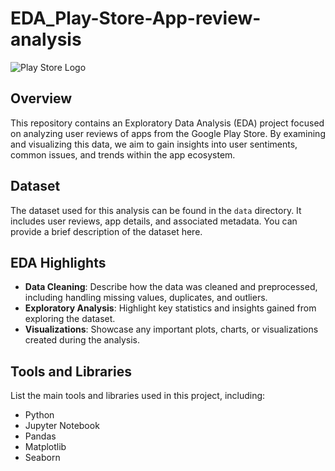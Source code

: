 # EDA_Play-Store-App-review-analysis

![Play Store Logo]([https://example.com/your-image-link.jpg](https://www.opticflux.com/wp-content/uploads/2021/05/Google-Play-Store.jpg))

## Overview

This repository contains an Exploratory Data Analysis (EDA) project focused on analyzing user reviews of apps from the Google Play Store. By examining and visualizing this data, we aim to gain insights into user sentiments, common issues, and trends within the app ecosystem.

## Dataset

The dataset used for this analysis can be found in the `data` directory. It includes user reviews, app details, and associated metadata. You can provide a brief description of the dataset here.

## EDA Highlights

- **Data Cleaning**: Describe how the data was cleaned and preprocessed, including handling missing values, duplicates, and outliers.
- **Exploratory Analysis**: Highlight key statistics and insights gained from exploring the dataset.
- **Visualizations**: Showcase any important plots, charts, or visualizations created during the analysis.

## Tools and Libraries

List the main tools and libraries used in this project, including:

- Python
- Jupyter Notebook
- Pandas
- Matplotlib
- Seaborn
